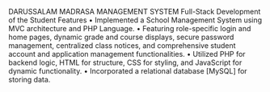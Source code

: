 DARUSSALAM MADRASA MANAGEMENT SYSTEM
Full-Stack Development of the Student Features 
•	 Implemented a School Management System using MVC architecture and PHP Language.
•	Featuring role-specific login and home pages, dynamic grade and course displays, secure password management, centralized class notices, and comprehensive student account and application management functionalities.
•	Utilized PHP for backend logic, HTML for structure, CSS for styling, and JavaScript for dynamic functionality.
•	Incorporated a relational database [MySQL] for storing data.
